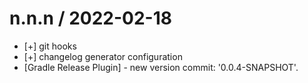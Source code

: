 
n.n.n / 2022-02-18
==================

  * [+] git hooks
  * [+] changelog generator configuration
  * [Gradle Release Plugin] - new version commit:  '0.0.4-SNAPSHOT'.
